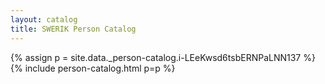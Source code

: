 ```yaml
---
layout: catalog
title: SWERIK Person Catalog
---
```

{% assign p = site.data._person-catalog.i-LEeKwsd6tsbERNPaLNN137 %}
{% include person-catalog.html p=p %}

